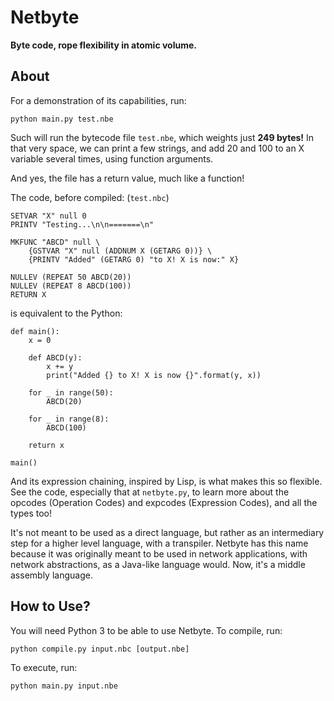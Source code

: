 # Netbyte
**Byte code, rope flexibility in atomic volume.**

## About

For a demonstration of its capabilities, run:

    python main.py test.nbe
    
Such will run the bytecode file `test.nbe`, which weights just **249 bytes!** In that very space,
we can print a few strings, and add 20 and 100 to an X variable several times, using function arguments.

And yes, the file has a return value, much like a function!

The code, before compiled: (`test.nbc`)

    SETVAR "X" null 0
    PRINTV "Testing...\n\n=======\n"

    MKFUNC "ABCD" null \
        {GSTVAR "X" null (ADDNUM X (GETARG 0))} \
        {PRINTV "Added" (GETARG 0) "to X! X is now:" X}
        
    NULLEV (REPEAT 50 ABCD(20))
    NULLEV (REPEAT 8 ABCD(100))
    RETURN X

is equivalent to the Python:

    def main():
        x = 0
    
        def ABCD(y):
            x += y
            print("Added {} to X! X is now {}".format(y, x))
    
        for _ in range(50):
            ABCD(20)
            
        for _ in range(8):
            ABCD(100)
            
        return x
        
    main()
    
And its expression chaining, inspired by Lisp, is what makes this so flexible. See the
code, especially that at `netbyte.py`, to learn more about the opcodes (Operation Codes) and
expcodes (Expression Codes), and all the types too!

It's not meant to be used as a direct language, but rather as an intermediary step for a higher
level language, with a transpiler. Netbyte has this name because it was originally meant to be
used in network applications, with network abstractions, as a Java-like language would. Now,
it's a middle assembly language.

## How to Use?

You will need Python 3 to be able to use Netbyte. To compile, run:

    python compile.py input.nbc [output.nbe]
    
To execute, run:

    python main.py input.nbe
